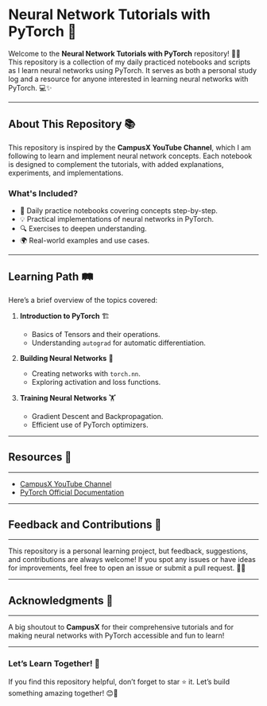 # Neural Network Tutorials with PyTorch 🚀

Welcome to the **Neural Network Tutorials with PyTorch** repository! 🧠🔥  
This repository is a collection of my daily practiced notebooks and scripts as I learn neural networks using PyTorch. It serves as both a personal study log and a resource for anyone interested in learning neural networks with PyTorch. 💻✨  

---

## About This Repository 📚  
This repository is inspired by the **CampusX YouTube Channel**, which I am following to learn and implement neural network concepts. Each notebook is designed to complement the tutorials, with added explanations, experiments, and implementations.  

### **What's Included?**
- 📝 Daily practice notebooks covering concepts step-by-step.  
- 💡 Practical implementations of neural networks in PyTorch.  
- 🔍 Exercises to deepen understanding.  
- 🌍 Real-world examples and use cases.  

---

## Learning Path 🛤️  
Here’s a brief overview of the topics covered:  

1. **Introduction to PyTorch** 🏗️  
   - Basics of Tensors and their operations.  
   - Understanding `autograd` for automatic differentiation.  

2. **Building Neural Networks** 🧩  
   - Creating networks with `torch.nn`.  
   - Exploring activation and loss functions.  

3. **Training Neural Networks** 🏋️  
   - Gradient Descent and Backpropagation.  
   - Efficient use of PyTorch optimizers.  

---
## Resources 📌  
------------  

* [CampusX YouTube Channel]((https://youtube.com/@campusx-official?feature=shared))  
* [PyTorch Official Documentation](https://pytorch.org/docs/stable/index.html)  

---

## Feedback and Contributions 🙌  
-----------------------------  

This repository is a personal learning project, but feedback, suggestions, and contributions are always welcome! If you spot any issues or have ideas for improvements, feel free to open an issue or submit a pull request. 💬💡  

---

## Acknowledgments 🙏  
------------------  

A big shoutout to **CampusX** for their comprehensive tutorials and for making neural networks with PyTorch accessible and fun to learn!  

---

### Let’s Learn Together! 🌟  
If you find this repository helpful, don’t forget to star ⭐ it. Let’s build something amazing together! 😊🎉  

